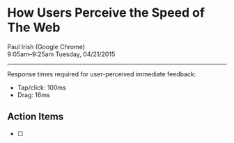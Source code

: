 # How Users Perceive the Speed of The Web
Paul Irish (Google Chrome)  
9:05am–9:25am Tuesday, 04/21/2015  

---

Response times required for user-perceived immediate feedback:  
* Tap/click: 100ms
* Drag: 16ms

## Action Items
* [ ]
